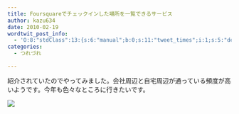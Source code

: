 ```yaml
---
title: Foursquareでチェックインした場所を一覧できるサービス
author: kazu634
date: 2010-02-19
wordtwit_post_info:
  - 'O:8:"stdClass":13:{s:6:"manual";b:0;s:11:"tweet_times";i:1;s:5:"delay";i:0;s:7:"enabled";i:1;s:10:"separation";s:2:"60";s:7:"version";s:3:"3.7";s:14:"tweet_template";b:0;s:6:"status";i:2;s:6:"result";a:0:{}s:13:"tweet_counter";i:2;s:13:"tweet_log_ids";a:1:{i:0;i:5125;}s:9:"hash_tags";a:0:{}s:8:"accounts";a:1:{i:0;s:7:"kazu634";}}'
categories:
  - つれづれ

---
```

<div class="section">
<p>
    紹介されていたのでやってみました。会社周辺と自宅周辺が通っている頻度が高いようです。今年も色々なところに行きたいです。
</p>
  
<p>
<center>
</center>
</p>
  
<p>
<a href="http://flickr.com/photos/42332031@N02/4372534775/" onclick="__gaTracker('send', 'event', 'outbound-article', 'http://flickr.com/photos/42332031@N02/4372534775/', '');" title="Picture"><img src="http://farm5.static.flickr.com/4021/4372534775_76a1a1c7c1.jpg" /></a>
</p></p>
</div>
